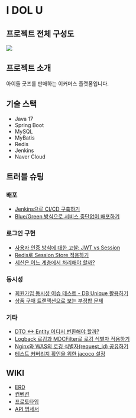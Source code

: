 # I DOL U

## 프로젝트 전체 구성도

<img src="https://github.com/f-lab-edu/i-dol-u/assets/97153666/701ff7fe-2edf-4a44-b300-5b066ba3db6e">

## 프로젝트 소개

아이돌 굿즈를 판매하는 이커머스 플랫폼입니다.

## 기술 스택

- Java 17
- Spring Boot
- MySQL
- MyBatis
- Redis
- Jenkins
- Naver Cloud

## 트러블 슈팅

### 배포

- [Jenkins으로 CI/CD 구축하기](https://oneny.tistory.com/105)
- [Blue/Green 방식으로 서비스 중단없이 배포하기](https://oneny.tistory.com/107)

### 로그인 구현

- [사용자 인증 방식에 대한 고찰: JWT vs Session](https://oneny.tistory.com/100)
- [Redis로 Session Store 적용하기](https://oneny.tistory.com/101)
- [세션은 어느 계층에서 처리해야 할까?](https://oneny.tistory.com/104)

### 동시성

- [회원가입 동시성 이슈 테스트 - DB Unique 활용하기](https://oneny.tistory.com/88)
- [상품 구매 트랜잭션으로 보는 부정합 문제](https://oneny.tistory.com/94)

### 기타

- [DTO <-> Entity 어디서 변환해야 할까?](https://oneny.tistory.com/90)
- [Logback 로깅과 MDCFilter로 로깅 식별자 적용하기](https://oneny.tistory.com/97)
- [Nginx와 WAS의 로깅 식별자(request_id) 공유하기](https://oneny.tistory.com/108)
- [테스트 커버리지 확인을 위한 jacoco 설정](https://oneny.tistory.com/99)

## WIKI

- [ERD](https://dbdiagram.io/d/i-dol-u-v4-65330d55ffbf5169f023f4ad)
- [컨벤션](https://github.com/f-lab-edu/i-dol-u/wiki/%EC%BB%A8%EB%B2%A4%EC%85%98)
- [프로토타입](https://github.com/f-lab-edu/i-dol-u/wiki/%ED%94%84%EB%A1%9C%ED%86%A0%ED%83%80%EC%9E%85)
- [API 명세서](https://github.com/f-lab-edu/i-dol-u/wiki/API-%EB%AA%85%EC%84%B8%EC%84%9C)
